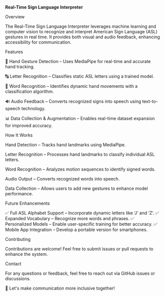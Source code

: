 **Real-Time Sign Language Interpreter**

Overview

The Real-Time Sign Language Interpreter leverages machine learning and computer vision to recognize and interpret American Sign Language (ASL) gestures in real time. It provides both visual and audio feedback, enhancing accessibility for communication.

Features

🎥 Hand Gesture Detection – Uses MediaPipe for real-time and accurate hand tracking.

🔠 Letter Recognition – Classifies static ASL letters using a trained model.

👐 Word Recognition – Identifies dynamic hand movements with a classification algorithm.

🔊 Audio Feedback – Converts recognized signs into speech using text-to-speech technology.

📊 Data Collection & Augmentation – Enables real-time dataset expansion for improved accuracy.

How It Works

Hand Detection – Tracks hand landmarks using MediaPipe.

Letter Recognition – Processes hand landmarks to classify individual ASL letters.

Word Recognition – Analyzes motion sequences to identify signed words.

Audio Output – Converts recognized words into speech.

Data Collection – Allows users to add new gestures to enhance model performance.

Future Enhancements

✅ Full ASL Alphabet Support – Incorporate dynamic letters like ‘J’ and ‘Z’.
✅ Expanded Vocabulary – Recognize more words and phrases.
✅ Personalized Models – Enable user-specific training for better accuracy.
✅ Mobile App Integration – Develop a portable version for smartphones.

Contributing

Contributions are welcome! Feel free to submit issues or pull requests to enhance the system.

Contact

For any questions or feedback, feel free to reach out via GitHub issues or discussions.

🚀 Let's make communication more inclusive together!

